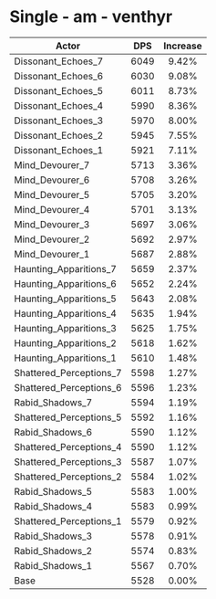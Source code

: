 # Single - am - venthyr
| Actor | DPS | Increase |
|---|:---:|:---:|
|Dissonant_Echoes_7|6049|9.42%|
|Dissonant_Echoes_6|6030|9.08%|
|Dissonant_Echoes_5|6011|8.73%|
|Dissonant_Echoes_4|5990|8.36%|
|Dissonant_Echoes_3|5970|8.00%|
|Dissonant_Echoes_2|5945|7.55%|
|Dissonant_Echoes_1|5921|7.11%|
|Mind_Devourer_7|5713|3.36%|
|Mind_Devourer_6|5708|3.26%|
|Mind_Devourer_5|5705|3.20%|
|Mind_Devourer_4|5701|3.13%|
|Mind_Devourer_3|5697|3.06%|
|Mind_Devourer_2|5692|2.97%|
|Mind_Devourer_1|5687|2.88%|
|Haunting_Apparitions_7|5659|2.37%|
|Haunting_Apparitions_6|5652|2.24%|
|Haunting_Apparitions_5|5643|2.08%|
|Haunting_Apparitions_4|5635|1.94%|
|Haunting_Apparitions_3|5625|1.75%|
|Haunting_Apparitions_2|5618|1.62%|
|Haunting_Apparitions_1|5610|1.48%|
|Shattered_Perceptions_7|5598|1.27%|
|Shattered_Perceptions_6|5596|1.23%|
|Rabid_Shadows_7|5594|1.19%|
|Shattered_Perceptions_5|5592|1.16%|
|Rabid_Shadows_6|5590|1.12%|
|Shattered_Perceptions_4|5590|1.12%|
|Shattered_Perceptions_3|5587|1.07%|
|Shattered_Perceptions_2|5584|1.02%|
|Rabid_Shadows_5|5583|1.00%|
|Rabid_Shadows_4|5583|0.99%|
|Shattered_Perceptions_1|5579|0.92%|
|Rabid_Shadows_3|5578|0.91%|
|Rabid_Shadows_2|5574|0.83%|
|Rabid_Shadows_1|5567|0.70%|
|Base|5528|0.00%|
